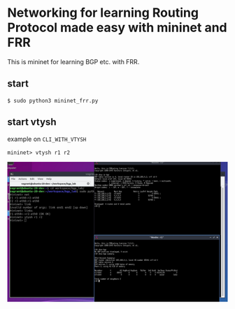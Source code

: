 # Networking for learning Routing Protocol made easy with mininet and FRR

This is mininet for learning BGP etc. with FRR.

## start

```commandline
$ sudo python3 mininet_frr.py 
```

## start vtysh

example on `CLI_WITH_VTYSH`

```commandline
mininet> vtysh r1 r2
```

![example1](docs/images/ex1.JPG)
